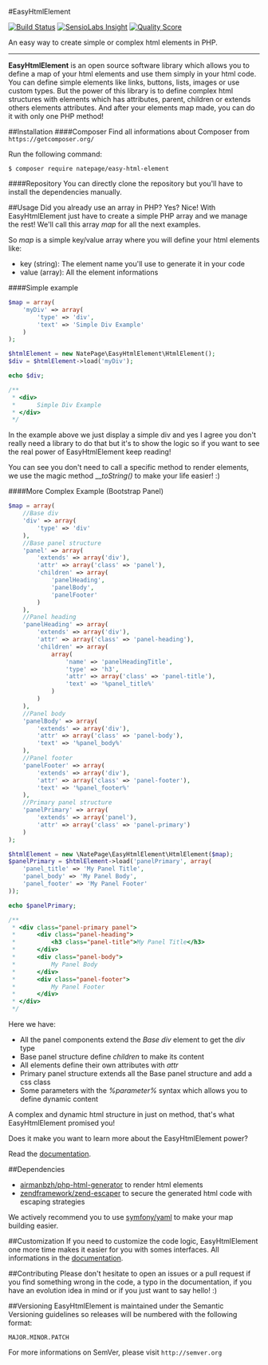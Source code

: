 <p align="center">

#EasyHtmlElement

<a href="https://travis-ci.org/natepage/easy-html-element"><img src="https://travis-ci.org/natepage/easy-html-element.svg?branch=master" alt="Build Status"></a>
<a href="https://insight.sensiolabs.com/projects/1ca37d08-6889-4280-aa4c-5739bf2be48a"><img src="https://img.shields.io/sensiolabs/i/1ca37d08-6889-4280-aa4c-5739bf2be48a.svg" alt="SensioLabs Insight"></a>
<a href="https://scrutinizer-ci.com/g/natepage/easy-html-element"><img src="https://img.shields.io/scrutinizer/g/natepage/easy-html-element.svg" alt="Quality Score"></a>

An easy way to create simple or complex html elements in PHP.

</p>

---

**EasyHtmlElement** is an open source software library which allows you to define a map of your html elements and use them simply in your html code. You can define simple elements like links, buttons, lists, images or use custom types. But the power of this library is to define complex html structures with elements which has attributes, parent, children or extends others elements attributes. And after your elements map made, you can do it with only one PHP method!

##Installation
####Composer
Find all informations about Composer from `https://getcomposer.org/`

Run the following command:
```
$ composer require natepage/easy-html-element
```

####Repository
You can directly clone the repository but you'll have to install the dependencies manually.

##Usage
Did you already use an array in PHP? Yes? Nice! With EasyHtmlElement just have to create a simple PHP array and we manage the rest! We'll call this array _map_ for all the next examples.

So _map_ is a simple key/value array where you will define your html elements like:

* key (string): The element name you'll use to generate it in your code
* value (array): All the element informations

####Simple example
``` php
$map = array(
    'myDiv' => array(
        'type' => 'div',
        'text' => 'Simple Div Example'
    )
);

$htmlElement = new NatePage\EasyHtmlElement\HtmlElement();
$div = $htmlElement->load('myDiv');

echo $div; 

/**
 * <div>
 *      Simple Div Example
 * </div>
 */
```
In the example above we just display a simple div and yes I agree you don't really need a library to do that but it's to show the logic so if you want to see the real power of EasyHtmlElement keep reading!

You can see you don't need to call a specific method to render elements, we use the magic method ___toString()_ to make your life easier! :)

####More Complex Example (Bootstrap Panel)
``` php
$map = array(
    //Base div
    'div' => array(
        'type' => 'div'
    ),
    //Base panel structure
    'panel' => array(
        'extends' => array('div'),
        'attr' => array('class' => 'panel'),
        'children' => array(
            'panelHeading',
            'panelBody',
            'panelFooter'
        )
    ),
    //Panel heading
    'panelHeading' => array(
        'extends' => array('div'),
        'attr' => array('class' => 'panel-heading'),
        'children' => array(
            array(
                'name' => 'panelHeadingTitle',
                'type' => 'h3',
                'attr' => array('class' => 'panel-title'),
                'text' => '%panel_title%'
            )
        )
    ),
    //Panel body
    'panelBody' => array(
        'extends' => array('div'),
        'attr' => array('class' => 'panel-body'),
        'text' => '%panel_body%'
    ),
    //Panel footer
    'panelFooter' => array(
        'extends' => array('div'),
        'attr' => array('class' => 'panel-footer'),
        'text' => '%panel_footer%'
    ),
    //Primary panel structure
    'panelPrimary' => array(
        'extends' => array('panel'),
        'attr' => array('class' => 'panel-primary')
    )
);

$htmlElement = new \NatePage\EasyHtmlElement\HtmlElement($map);
$panelPrimary = $htmlElement->load('panelPrimary', array(
    'panel_title' => 'My Panel Title',
    'panel_body' => 'My Panel Body',
    'panel_footer' => 'My Panel Footer'
));

echo $panelPrimary;

/**
 * <div class="panel-primary panel">
 *      <div class="panel-heading">
 *          <h3 class="panel-title">My Panel Title</h3>
 *      </div>
 *      <div class="panel-body">
 *          My Panel Body
 *      </div>
 *      <div class="panel-footer">
 *          My Panel Footer
 *      </div>
 * </div>
 */
```
Here we have:
* All the panel components extend the _Base div_ element to get the _div_ type
* Base panel structure define _children_ to make its content
* All elements define their own attributes with _attr_
* Primary panel structure extends all the Base panel structure and add a css class
* Some parameters with the _%parameter%_ syntax which allows you to define dynamic content

A complex and dynamic html structure in just on method, that's what EasyHtmlElement promised you!

Does it make you want to learn more about the EasyHtmlElement power?

Read the [documentation](doc/index.md).

##Dependencies
* [airmanbzh/php-html-generator](https://github.com/Airmanbzh/php-html-generator) to render html elements
* [zendframework/zend-escaper](https://github.com/zendframework/zend-escaper) to secure the generated html code with escaping strategies

We actively recommend you to use [symfony/yaml](http://symfony.com/doc/current/components/yaml.html) to make your map building easier.

##Customization
If you need to customize the code logic, EasyHtmlElement one more time makes it easier for you with somes interfaces. All informations in the [documentation](doc/customization.md).

##Contributing
Please don't hesitate to open an issues or a pull request if you find something wrong in the code, a typo in the documentation, if you have an evolution idea in mind or if you just want to say hello! :)

##Versioning
EasyHtmlElement is maintained under the Semantic Versioning guidelines so releases will be numbered with the following format:
```
MAJOR.MINOR.PATCH
```
For more informations on SemVer, please visit `http://semver.org`
